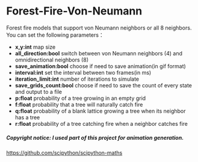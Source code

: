 # Forest-Fire-Von-Neumann
Forest fire models that support von Neumann neighbors or all 8 neighbors.
You can set the following parameters：
- **x,y:int** map size
- **all_direction:bool** switch between von Neumann neighbors (4) and omnidirectional neighbors (8)
- **save_animation:bool** choose if need to save animation(in gif format)
- **interval:int** set the interval between two frames(in ms)
- **iteration_limit:int** number of iterations to simulate
- **save_grids_count:bool** choose if need to save the count of every state and output to a file
- **p:float** probability of a tree growing in an empty grid
- **f:float** probability that a tree will naturally catch fire
- **q:float** probability of a blank lattice growing a tree when its neighbor has a tree
- **r:float** probability of a tree catching fire when a neighbor catches fire


##### Copyright notice: I used part of this project for **animation generation**.
https://github.com/scipython/scipython-maths
